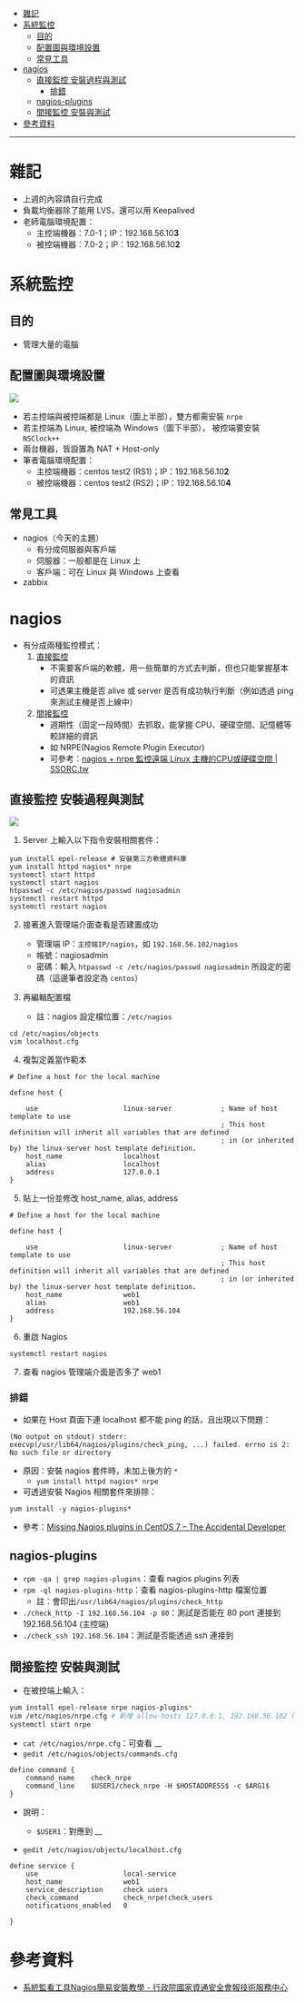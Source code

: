 - [雜記](#%E9%9B%9C%E8%A8%98)
- [系統監控](#%E7%B3%BB%E7%B5%B1%E7%9B%A3%E6%8E%A7)
  - [目的](#%E7%9B%AE%E7%9A%84)
  - [配置圖與環境設置](#%E9%85%8D%E7%BD%AE%E5%9C%96%E8%88%87%E7%92%B0%E5%A2%83%E8%A8%AD%E7%BD%AE)
  - [常見工具](#%E5%B8%B8%E8%A6%8B%E5%B7%A5%E5%85%B7)
- [nagios](#nagios)
  - [直接監控 安裝過程與測試](#%E7%9B%B4%E6%8E%A5%E7%9B%A3%E6%8E%A7-%E5%AE%89%E8%A3%9D%E9%81%8E%E7%A8%8B%E8%88%87%E6%B8%AC%E8%A9%A6)
    - [排錯](#%E6%8E%92%E9%8C%AF)
  - [nagios-plugins](#nagios-plugins)
  - [間接監控 安裝與測試](#%E9%96%93%E6%8E%A5%E7%9B%A3%E6%8E%A7-%E5%AE%89%E8%A3%9D%E8%88%87%E6%B8%AC%E8%A9%A6)
- [參考資料](#%E5%8F%83%E8%80%83%E8%B3%87%E6%96%99)

---

# 雜記
* 上週的內容請自行完成
* 負載均衡器除了能用 LVS，還可以用 Keepalived
* 老師電腦環境配置：
  * 主控端機器：7.0-1；IP：192.168.56.10**3**
  * 被控端機器：7.0-2；IP：192.168.56.10**2**

# 系統監控
## 目的
* 管理大量的電腦

## 配置圖與環境設置
![](media/W11_nagios_environment.jpg)
* 若主控端與被控端都是 Linux（圖上半部），雙方都需安裝  `nrpe`
* 若主控端為 Linux, 被控端為 Windows（圖下半部）， 被控端要安裝 `NSClock++`
* 兩台機器，皆設置為 NAT + Host-only
* 筆者電腦環境配置：
  * 主控端機器：centos test2 (RS1)；IP：192.168.56.10**2**
  * 被控端機器：centos test2 (RS2)；IP：192.168.56.10**4**

## 常見工具
* nagios（今天的主題）
  * 有分成伺服器與客戶端
  * 伺服器：一般都是在 Linux 上
  * 客戶端：可在 Linux 與 Windows 上查看
* zabbix

# nagios
* 有分成兩種監控模式：
  1. [直接監控](#%E7%9B%B4%E6%8E%A5%E7%9B%A3%E6%8E%A7-%E5%AE%89%E8%A3%9D%E9%81%8E%E7%A8%8B%E8%88%87%E6%B8%AC%E8%A9%A6)
     * 不需要客戶端的軟體，用一些簡單的方式去判斷，但也只能掌握基本的資訊
     * 可透果主機是否 alive 或 server 是否有成功執行判斷（例如透過 ping 來測試主機是否上線中）
  2. [間接監控](#%E9%96%93%E6%8E%A5%E7%9B%A3%E6%8E%A7-%E5%AE%89%E8%A3%9D%E8%88%87%E6%B8%AC%E8%A9%A6)
     * 週期性（固定一段時間）去抓取，能掌握 CPU、硬碟空間、記憶體等較詳細的資訊
     * 如 NRPE(Nagios Remote Plugin Executor)
     * 可參考：[nagios + nrpe 監控遠端 Linux 主機的CPU或硬碟空間 | SSORC.tw](https://ssorc.tw/1122)

## 直接監控 安裝過程與測試
![](media/W11_nagios_command.jpg)

1. Server 上輸入以下指令安裝相關套件：
```
yum install epel-release # 安裝第三方軟體資料庫
yum install httpd nagios* nrpe
systemctl start httpd
systemctl start nagios
htpasswd -c /etc/nagios/passwd nagiosadmin
systemctl restart httpd
systemctl restart nagios
```

2. 接著進入管理端介面查看是否建置成功
   * 管理端 IP：`主控端IP/nagios`，如 `192.168.56.102/nagios`
   * 帳號：nagiosadmin
   * 密碼：輸入 `htpasswd -c /etc/nagios/passwd nagiosadmin` 所設定的密碼（這邊筆者設定為 `centos`）

3. 再編輯配置檔
   * 註：nagios 設定檔位置：`/etc/nagios`
```
cd /etc/nagios/objects
vim localhost.cfg
```

4. 複製定義當作範本
```
# Define a host for the local machine

define host {

    use                     linux-server            ; Name of host template to use
                                                    ; This host definition will inherit all variables that are defined
                                                    ; in (or inherited by) the linux-server host template definition.
    host_name               localhost
    alias                   localhost
    address                 127.0.0.1
}
```

5. 貼上一份並修改 host_name, alias, address
```
# Define a host for the local machine

define host {

    use                     linux-server            ; Name of host template to use
                                                    ; This host definition will inherit all variables that are defined
                                                    ; in (or inherited by) the linux-server host template definition.
    host_name               web1
    alias                   web1
    address                 192.168.56.104
}
```

6. 重啟 Nagios
```
systemctl restart nagios
```

7. 查看 nagios 管理端介面是否多了 web1

### 排錯
* 如果在 Host 頁面下連 localhost 都不能 ping 的話，且出現以下問題：
```
(No output on stdout) stderr: execvp(/usr/lib64/nagios/plugins/check_ping, ...) failed. errno is 2: No such file or directory
```
* 原因：安裝 nagios 套件時，未加上後方的 `*`
  * `yum install httpd nagios* nrpe`
* 可透過安裝 Nagios 相關套件來排除：
```
yum install -y nagios-plugins*
```
* 參考：[Missing Nagios plugins in CentOS 7 – The Accidental Developer](https://osric.com/chris/accidental-developer/2016/12/missing-nagios-plugins-in-centos-7/)

## nagios-plugins
* `rpm -qa | grep nagios-plugins`：查看 nagios plugins 列表
* `rpm -ql nagios-plugins-http`：查看 nagios-plugins-http 檔案位置
  * 註：會印出`/usr/lib64/nagios/plugins/check_http`
* `./check_http -I 192.168.56.104 -p 80`：測試是否能在 80 port 連接到 192.168.56.104 (主控端)
* `./check_ssh 192.168.56.104`：測試是否能透過 ssh 連接到


## 間接監控 安裝與測試
* 在被控端上輸入：
```sh
yum install epel-release nrpe nagios-plugins*
vim /etc/nagios/nrpe.cfg # 新增 allow-hosts 127.0.0.1, 192.168.56.102 (主控端 IP)
systemctl start nrpe
```
* `cat /etc/nagios/nrpe.cfg`：可查看 __
* `gedit /etc/nagios/objects/commands.cfg`
```
define command {
    command_name    check_nrpe
    command_line    $USER1/check_nrpe -H $HOSTADDRESS$ -c $ARG1$
}
```
* 說明：
  * `$USER1`：對應到 __

* `gedit /etc/nagios/objects/localhost.cfg`
```
define service {
    use                     local-service
    host_name               web1
    service_description     check users
    check_command           check_nrpe!check_users
    notifications_enabled   0

}
```

# 參考資料
* [系統監看工具Nagios簡易安裝教學 - 行政院國家資通安全會報技術服務中心](http://www.nccst.nat.gov.tw/ArticlesDetail?lang=zh&seq=1106)